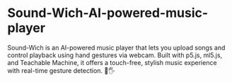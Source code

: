 # Sound-Wich-AI-powered-music-player
Sound-Wich is an AI-powered music player that lets you upload songs and control playback using hand gestures via webcam. Built with p5.js, ml5.js, and Teachable Machine, it offers a touch-free, stylish music experience with real-time gesture detection. 🎵🖐️
